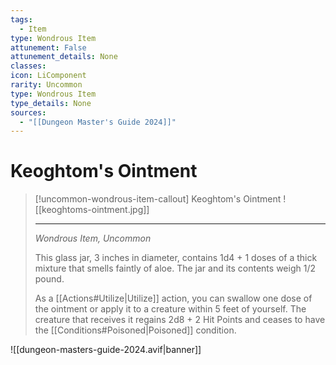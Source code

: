 ```yaml
---
tags:
  - Item
type: Wondrous Item
attunement: False
attunement_details: None
classes:
icon: LiComponent
rarity: Uncommon
type: Wondrous Item
type_details: None
sources: 
  - "[[Dungeon Master's Guide 2024]]"
---
```

# Keoghtom's Ointment
>[!uncommon-wondrous-item-callout] Keoghtom's Ointment
>![[keoghtoms-ointment.jpg]]
>
> - - -
>_Wondrous Item, Uncommon_
>
>This glass jar, 3 inches in diameter, contains 1d4 + 1 doses of a thick mixture that smells faintly of aloe. The jar and its contents weigh 1/2 pound.
>
>As a [[Actions#Utilize\|Utilize]] action, you can swallow one dose of the ointment or apply it to a creature within 5 feet of yourself. The creature that receives it regains 2d8 + 2 Hit Points and ceases to have the [[Conditions#Poisoned\|Poisoned]] condition.
>
>


![[dungeon-masters-guide-2024.avif|banner]]
